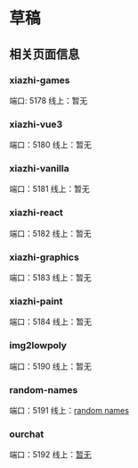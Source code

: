 # 草稿

## 相关页面信息

### xiazhi-games

端口: 5178
线上：暂无

### xiazhi-vue3

端口：5180
线上：暂无

### xiazhi-vanilla

端口：5181
线上：暂无

### xiazhi-react

端口：5182
线上：暂无

### xiazhi-graphics

端口：5183
线上：暂无

### xiazhi-paint

端口：5184
线上：暂无

### img2lowpoly

端口：5190
线上：暂无

### random-names

端口：5191
线上：[random names](https://jingdezhe.github.io/random-names/)

### ourchat

端口：5192
线上：[暂无](https://jingdezhe.github.io/ourchat/)
